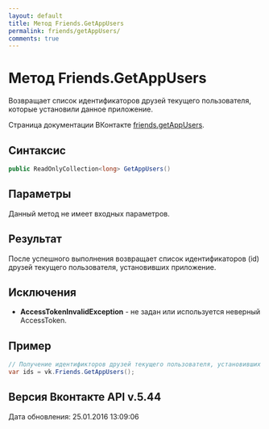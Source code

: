 ```yaml
---
layout: default
title: Метод Friends.GetAppUsers
permalink: friends/getAppUsers/
comments: true
---
```

# Метод Friends.GetAppUsers
Возвращает список идентификаторов друзей текущего пользователя, которые установили данное приложение.

Страница документации ВКонтакте [friends.getAppUsers](https://vk.com/dev/friends.getAppUsers).
## Синтаксис
``` csharp
public ReadOnlyCollection<long> GetAppUsers()
```

## Параметры
Данный метод не имеет входных параметров.

## Результат
После успешного выполнения возвращает список идентификаторов (id) друзей текущего пользователя, установивших приложение.

## Исключения
+ **AccessTokenInvalidException** - не задан или используется неверный AccessToken.

## Пример
```csharp
// Получение идентификторов друзей текущего пользователя, установивших приложение.
var ids = vk.Friends.GetAppUsers();
```

## Версия Вконтакте API v.5.44
Дата обновления: 25.01.2016 13:09:06
